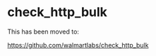 check_http_bulk
===============

This has been moved to:

https://github.com/walmartlabs/check_http_bulk


